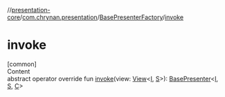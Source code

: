 //[presentation-core](../../../index.md)/[com.chrynan.presentation](../index.md)/[BasePresenterFactory](index.md)/[invoke](invoke.md)



# invoke  
[common]  
Content  
abstract operator override fun [invoke](invoke.md)(view: [View](../-view/index.md)<[I](index.md), [S](index.md)>): [BasePresenter](../-base-presenter/index.md)<[I](index.md), [S](index.md), [C](index.md)>  



